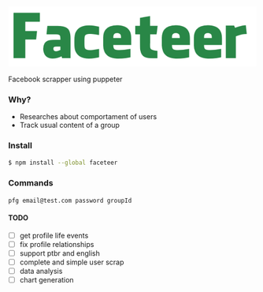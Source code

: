 ![Faceteer Logo](logo.png)

Facebook scrapper using puppeter

### Why?
- Researches about comportament of users
- Track usual content of a group

### Install

```bash
$ npm install --global faceteer
```

### Commands
```
pfg email@test.com password groupId
```

#### TODO

- [ ] get profile life events
- [ ] fix profile relationships
- [ ] support ptbr and english
- [ ] complete and simple user scrap
- [ ] data analysis
- [ ] chart generation
